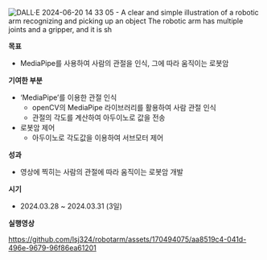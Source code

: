 
![DALL·E 2024-06-20 14 33 05 - A clear and simple illustration of a robotic arm recognizing and picking up an object  The robotic arm has multiple joints and a gripper, and it is sh](https://github.com/lsj324/robotarm/assets/170494075/8725739d-446c-40c7-8f90-deb5c3879221)


**목표**

- MediaPipe를 사용하여 사람의 관절을 인식, 그에 따라 움직이는 로봇암

**기여한 부분**

- ‘MediaPipe’를 이용한 관절 인식
    - openCV의 MediaPipe 라이브러리를 활용하여 사람 관절 인식
    - 관절의 각도를 계산하여 아두이노로 값을 전송
- 로봇암 제어
    - 아두이노로 각도값을 이용하여 서브모터 제어

**성과**

- 영상에 찍히는 사람의 관절에 따라 움직이는 로봇암 개발

**시기**

- 2024.03.28 ~ 2024.03.31 (3일)

**실행영상**

https://github.com/lsj324/robotarm/assets/170494075/aa8519c4-041d-496e-9679-96f86ea61201
